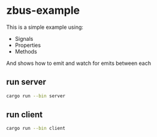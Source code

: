 # zbus-example

This is a simple example using:
- Signals
- Properties
- Methods

And shows how to emit and watch for emits between each

## run server

```sh
cargo run --bin server
```

## run client

```sh
cargo run --bin client
```
